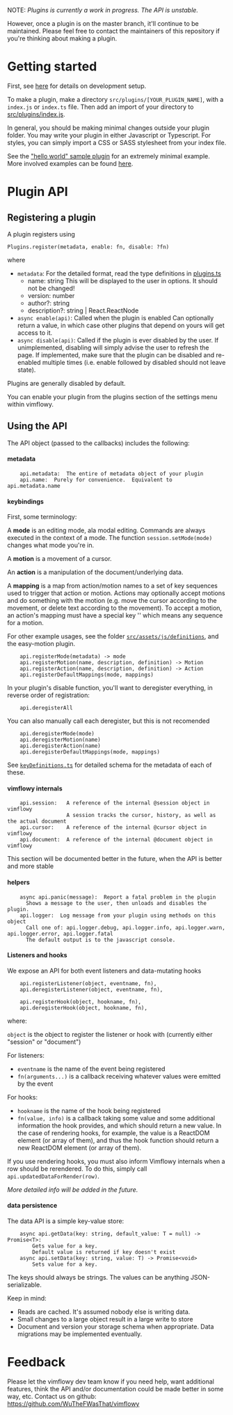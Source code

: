 NOTE: *Plugins is currently a work in progress.  The API is unstable.*

However, once a plugin is on the master branch, it'll continue to be maintained.
Please feel free to contact the maintainers of this repository if you're thinking about making a plugin.

# Getting started

First, see [here](./dev_setup.md) for details on development setup.

To make a plugin, make a directory `src/plugins/[YOUR_PLUGIN_NAME]`, with a `index.js` or `index.ts` file.
Then add an import of your directory to [src/plugins/index.js](../src/plugins/index.js).

In general, you should be making minimal changes outside your plugin folder.
You may write your plugin in either Javascript or Typescript.
For styles, you can simply import a CSS or SASS stylesheet from your index file.

See the ["hello world" sample plugin](../src/plugins/examples/index.js) for an extremely minimal example.
More involved examples can be found [here](../src/plugins).

# Plugin API

## Registering a plugin

A plugin registers using

```
Plugins.register(metadata, enable: fn, disable: ?fn)
```
where
- `metadata`:  For the detailed format, read the type definitions in [plugins.ts](../src/assets/js/plugins.ts)
  - name: string
    This will be displayed to the user in options. It should not be changed!
  - version: number
  - author?: string
  - description?: string | React.ReactNode
- `async enable(api)`:
  Called when the plugin is enabled
  Can optionally return a value, in which case other plugins that depend on yours will get access to it.
- `async disable(api)`:
  Called if the plugin is ever disabled by the user.
  If unimplemented, disabling will simply advise the user to refresh the page.
  If implemented, make sure that the plugin can be disabled and re-enabled multiple times (i.e. enable followed by disabled should not leave state).

Plugins are generally disabled by default.

You can enable your plugin from the plugins section of the settings menu within vimflowy.

## Using the API

The API object (passed to the callbacks) includes the following:

####  metadata

```
    api.metadata:  The entire of metadata object of your plugin
    api.name:  Purely for convenience.  Equivalent to api.metadata.name
```

#### keybindings

First, some terminology:

A **mode** is an editing mode, ala modal editing.
Commands are always executed in the context of a mode.
The function `session.setMode(mode)` changes what mode you're in.

A **motion** is a movement of a cursor.

An **action** is a manipulation of the document/underlying data.

A **mapping** is a map from action/motion names to a set of key sequences used to trigger that action or motion.
Actions may optionally accept motions and do something with the motion
(e.g. move the cursor according to the movement, or delete text according to the movement).
To accept a motion, an action's mapping must have a special key '<motion>' which means any sequence for a motion.

For other example usages, see the folder [`src/assets/js/definitions`](../src/assets/js/definitions), and the easy-motion plugin.

```
    api.registerMode(metadata) -> mode
    api.registerMotion(name, description, definition) -> Motion
    api.registerAction(name, description, definition) -> Action
    api.registerDefaultMappings(mode, mappings)
```

In your plugin's disable function, you'll want to deregister everything, in reverse order of registration:
```
    api.deregisterAll
```
You can also manually call each deregister, but this is not recomended
```
    api.deregisterMode(mode)
    api.deregisterMotion(name)
    api.deregisterAction(name)
    api.deregisterDefaultMappings(mode, mappings)
```

See [`keyDefinitions.ts`](../src/assets/js/keyDefinitions.ts) for detailed schema for the metadata of each of these.

#### vimflowy internals

```
    api.session:   A reference of the internal @session object in vimflowy
                   A session tracks the cursor, history, as well as the actual document
    api.cursor:    A reference of the internal @cursor object in vimflowy
    api.document:  A reference of the internal @document object in vimflowy
```

This section will be documented better in the future, when the API is better and more stable

#### helpers
```
    async api.panic(message):  Report a fatal problem in the plugin
      Shows a message to the user, then unloads and disables the plugin.
    api.logger:  Log message from your plugin using methods on this object
      Call one of: api.logger.debug, api.logger.info, api.logger.warn, api.logger.error, api.logger.fatal
      The default output is to the javascript console.
```

#### Listeners and hooks

We expose an API for both event listeners and data-mutating hooks
```
    api.registerListener(object, eventname, fn),
    api.deregisterListener(object, eventname, fn),

    api.registerHook(object, hookname, fn),
    api.deregisterHook(object, hookname, fn),
```
where:

`object` is the object to register the listener or hook with (currently either "session" or "document")

For listeners:
- `eventname` is the name of the event being registered
- `fn(arguments...)` is a callback receiving whatever values were emitted by the event

For hooks:
- `hookname` is the name of the hook being registered
- `fn(value, info)` is a callback taking some value and some additional information the hook provides, and which should return a new value.
  In the case of rendering hooks, for example, the value is a ReactDOM element (or array of them),
  and thus the hook function should return a new ReactDOM element (or array of them).

If you use rendering hooks, you must also inform Vimflowy internals when a row should be rerendered.
To do this, simply call `api.updatedDataForRender(row)`.

*More detailed info will be added in the future.*

#### data persistence

The data API is a simple key-value store:
```
    async api.getData(key: string, default_value: T = null) -> Promise<T>:
        Gets value for a key.
        Default value is returned if key doesn't exist
    async api.setData(key: string, value: T) -> Promise<void>
        Sets value for a key.
```

The keys should always be strings.  The values can be anything JSON-serializable.

Keep in mind:
- Reads are cached.  It's assumed nobody else is writing data.
- Small changes to a large object result in a large write to store
- Document and version your storage schema when appropriate. Data migrations may be implemented eventually.

# Feedback

Please let the vimflowy dev team know if you need help, want additional features, think the API and/or documentation could be made better in some way, etc.
Contact us on github: https://github.com/WuTheFWasThat/vimflowy
